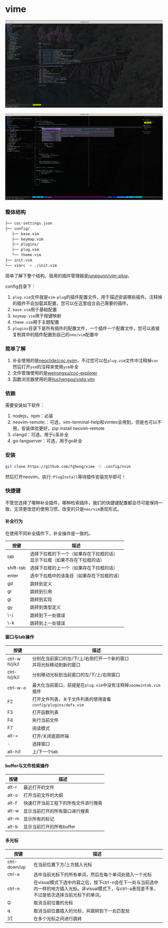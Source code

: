 # vime

![image-20191121110604472](assets/README/image-20191121110604472.png)

![image-20191121110720326](assets/README/image-20191121110720326.png)

### 整体结构

```bash
├── coc-settings.json
├── config/
   ├── base.vim
   ├── keymap.vim
   ├── plugins/
   ├── plug.vim
   └── theme.vim
├── init.vim
└── vimrc -> ./init.vim
```

简单了解下整个结构，我用的插件管理器是[junegunn/*vim*-*plug*](https://github.com/junegunn/vim-plug)。

config目录下：

1. `plug.vim`文件就是`vim-plug`的插件配置文件，用于描述安装哪些插件。注释掉的插件不会加载其配置，您可以在这里组合自己需要的插件。
2. `base.vim`用于基础配置
3. `keymap.vim`用于按键映射
4. `theme.vim`用于主题配置
5. `plugins`目录下是所有插件的配置文件，一个插件一个配置文件，您可以直接复制其中的插件配置到自己的`neo/vim`配置中

### 简单了解

1. 补全使用的是[neoclide/*coc*.*nvim*](https://github.com/neoclide/coc.nvim)，不过您可以在`plug.vim`文件中注释掉`coc`然后打开`ycm`的注释来使用`ycm`补全
2. 文件管理使用的是[weirongxu/*coc*-explorer](https://github.com/weirongxu/coc-explorer)
3. 函数浏览器使用的是[liuchengxu/*vista*.*vim*](https://github.com/liuchengxu/vista.vim)

### 依赖

需要安装如下软件：

1. nodejs，npm：必装
2. neovim-remote:：可选，vim-terminal-help和vimtex会用到，但是也可以不用，安装体验更好，pip install neovim-remote
3. clangd：可选，用于c系补全
4. go-langserver：可选，用于go补全

### 安装

```bash
git clone https://github.com/fgheng/vime -C .config/nvim
```

然后打开neovim，执行`:PlugInstall`等待插件安装完毕即可！

### 快捷键

不管您选择了哪种补全插件，哪种检索插件，我们的快捷键配置都会尽可能保持一致，无须更改您的使用习惯，改变的只是`neo/vim`表现形式。

#### 补全行为

在使用不同补全插件下，补全操作是一致的。

| 按键      | 描述                                                         |
| --------- | ------------------------------------------------------------ |
| tab       | 选择下拉框的下一个（如果存在下拉框的话）<br>显示下拉框（如果不存在下拉框的话） |
| shift-tab | 选择下拉框的上一个（如果存在下拉框的话）                     |
| enter     | 选中下拉框中的该条目（如果存在下拉框的话）                   |
| gd        | 跳转到定义                                                   |
| gr        | 跳转到引用                                                   |
| gi        | 跳转到实现                                                   |
| gy        | 跳转到类型定义                                               |
| \\-j      | 跳转到下一处错误                                             |
| \\-k      | 跳转到上一处错误                                             |

#### 窗口与tab操作

| 按键              | 描述                                                         |
| ----------------- | ------------------------------------------------------------ |
| ctrl-w<br>h/j/k/l | 分别在当前窗口的左/下/上/右侧打开一个新的窗口<br>并将光标移动到新的窗口 |
| ctrl-h/j/k/l      | 分别移动光标到当前窗口的左/下/上/右侧窗口                    |
| ctrl-w-o          | 最大化当前窗口，前提是在`plug.vim`中没有注释掉`zoomwintab.vim`插件 |
| F2                | 打开文件列表，关于文件列表的使用查看`config/plugins/defx.vim` |
| F3                | 打开函数列表                                                 |
| F4                | 执行当前文件                                                 |
| F7                | 阅读模式                                                     |
| alt-=             | 打开/关闭底部终端                                            |
| -                 | 选择窗口                                                     |
| alt-h/l           | 上/下一个tab                                                 |

#### buffer与文件检索操作

| 按键  | 描述                                 |
| ----- | ------------------------------------ |
| alt-r | 最近打开的文件                       |
| alt-o | 打开当前文件的大纲                   |
| alt-f | 快速打开当前工程下的所有文件进行搜索 |
| alt-w | 显示当前打开的所有窗口进行搜索       |
| alt-m | 显示所有的标记                       |
| alt-b | 显示当前打开的所有buffer             |


#### 多光标

| 按键         | 描述                                                         |
| ------------ | ------------------------------------------------------------ |
| ctrl-down/up | 在当前位置下方/上方插入光标                                  |
| ctrl-a       | 选中当前光标下的所有单词，然后在每个单词处插入一个光标       |
| ctrl-n       | 在visual模式下选中内容之后，按下ctrl-n会在下一处与当前选中内一样的地方插入光标。非visual模式下，与ctrl-a表现差不多，不过是依次选择当前光标下的单词。 |
| Q            | 取消当前位置的光标                                           |
| q            | 取消当前位置插入的光标，并跳转到下一处匹配处                 |
| ]/[          | 在多个光标之间进行跳转                                       |

